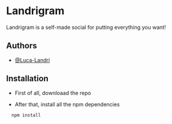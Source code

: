 # Landrigram

Landrigram is a self-made social for putting everything you want!

## Authors

- [@Luca-Landri](https://github.com/Luca-Landri)

## Installation

- First of all, downloaad the repo

- After that, install all the npm dependencies

```bash
  npm install
```
